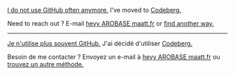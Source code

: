 [I do not use GitHub often anymore.](https://maatt.fr/blog/bye-github/) I've moved to [Codeberg.](https://codeberg.org/maatt)

Need to reach out ? E-mail [heyy AROBASE maatt.fr](mailto:heyy@maatt.fr) or [find another way.](https://maatt.fr/liens/)

---

[Je n'utilise plus souvent GitHub.](https://maatt.fr/fr/blog/bye-github/) J'ai décidé d'utiliser [Codeberg.](https://codeberg.org/maatt)

Besoin de me contacter ? Envoyez un e-mail à [heyy AROBASE maatt.fr](mailto:heyy@maatt.fr) ou [trouvez un autre méthode.](https://maatt.fr/fr/liens/)
